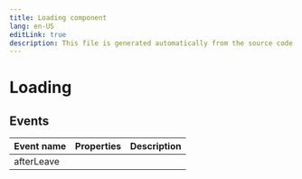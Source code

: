 ```yaml
---
title: Loading component
lang: en-US
editLink: true
description: This file is generated automatically from the source code. Changes made here will be lost.
---
```


# Loading

<!--@include: ./loading.doc.md-->

## Events

| Event name | Properties | Description |
| ---------- | ---------- | ----------- |
| afterLeave |            |             |
